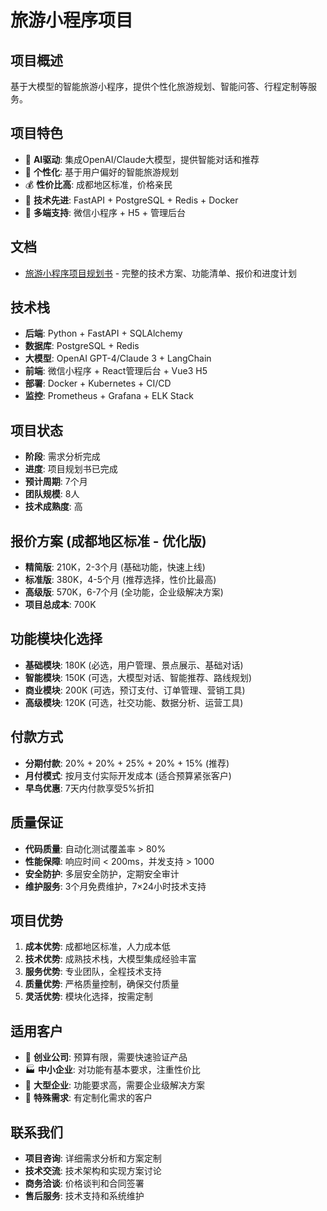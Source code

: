 # 旅游小程序项目

## 项目概述
基于大模型的智能旅游小程序，提供个性化旅游规划、智能问答、行程定制等服务。

## 项目特色
- 🚀 **AI驱动**: 集成OpenAI/Claude大模型，提供智能对话和推荐
- 🎯 **个性化**: 基于用户偏好的智能旅游规划
- 💰 **性价比高**: 成都地区标准，价格亲民
- 🔧 **技术先进**: FastAPI + PostgreSQL + Redis + Docker
- 📱 **多端支持**: 微信小程序 + H5 + 管理后台

## 文档
- [旅游小程序项目规划书](./旅游小程序项目规划书.md) - 完整的技术方案、功能清单、报价和进度计划

## 技术栈
- **后端**: Python + FastAPI + SQLAlchemy
- **数据库**: PostgreSQL + Redis
- **大模型**: OpenAI GPT-4/Claude 3 + LangChain
- **前端**: 微信小程序 + React管理后台 + Vue3 H5
- **部署**: Docker + Kubernetes + CI/CD
- **监控**: Prometheus + Grafana + ELK Stack

## 项目状态
- **阶段**: 需求分析完成
- **进度**: 项目规划书已完成
- **预计周期**: 7个月
- **团队规模**: 8人
- **技术成熟度**: 高

## 报价方案 (成都地区标准 - 优化版)
- **精简版**: 210K，2-3个月 (基础功能，快速上线)
- **标准版**: 380K，4-5个月 (推荐选择，性价比最高)
- **高级版**: 570K，6-7个月 (全功能，企业级解决方案)
- **项目总成本**: 700K

## 功能模块化选择
- **基础模块**: 180K (必选，用户管理、景点展示、基础对话)
- **智能模块**: 150K (可选，大模型对话、智能推荐、路线规划)
- **商业模块**: 200K (可选，预订支付、订单管理、营销工具)
- **高级模块**: 120K (可选，社交功能、数据分析、运营工具)

## 付款方式
- **分期付款**: 20% + 20% + 25% + 20% + 15% (推荐)
- **月付模式**: 按月支付实际开发成本 (适合预算紧张客户)
- **早鸟优惠**: 7天内付款享受5%折扣

## 质量保证
- **代码质量**: 自动化测试覆盖率 > 80%
- **性能保障**: 响应时间 < 200ms，并发支持 > 1000
- **安全防护**: 多层安全防护，定期安全审计
- **维护服务**: 3个月免费维护，7×24小时技术支持

## 项目优势
1. **成本优势**: 成都地区标准，人力成本低
2. **技术优势**: 成熟技术栈，大模型集成经验丰富
3. **服务优势**: 专业团队，全程技术支持
4. **质量优势**: 严格质量控制，确保交付质量
5. **灵活优势**: 模块化选择，按需定制

## 适用客户
- 🏢 **创业公司**: 预算有限，需要快速验证产品
- 🏭 **中小企业**: 对功能有基本要求，注重性价比
- 🏢 **大型企业**: 功能要求高，需要企业级解决方案
- 🎯 **特殊需求**: 有定制化需求的客户

## 联系我们
- **项目咨询**: 详细需求分析和方案定制
- **技术交流**: 技术架构和实现方案讨论
- **商务洽谈**: 价格谈判和合同签署
- **售后服务**: 技术支持和系统维护